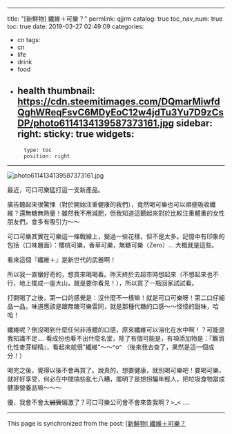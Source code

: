 
---
title: "[新鮮物] 纖維＋可樂？"
permlink: qjjrm
catalog: true
toc_nav_num: true
toc: true
date: 2019-03-27 02:49:09
categories:
- cn
tags:
- cn
- life
- drink
- food
- health
thumbnail: https://cdn.steemitimages.com/DQmarMiwfdQghWReqFsvC6MDyEoC12w4jdTu3Yu7D9zCsDP/photo6114134139587373161.jpg
sidebar:
    right:
        sticky: true
widgets:
    -
        type: toc
        position: right
---


![photo6114134139587373161.jpg](https://cdn.steemitimages.com/DQmarMiwfdQghWReqFsvC6MDyEoC12w4jdTu3Yu7D9zCsDP/photo6114134139587373161.jpg)

最近，可口可樂猛打這一支新產品。

廣告聽起來很驚悚（對於開始注重健康的我們），竟然喝可樂也可以順便吸收纖維？還無糖無熱量！雖然我不用減肥，但我知道這聽起來對於比較注重體重的女性朋友們，會多有吸引力～～

可口可樂其實在可樂這一條戰線上，變過一些花樣，但不是太多。記憶中有印象的包括（口味層面）：櫻桃可樂，香草可樂，無糖可樂（Zero）... 大概就是這些。

看來這個『纖維＋』是新世代的武器啊！

所以我一直蠻好奇的，想買來喝喝看。昨天終於去超市時想起來（不想起來也不行，地上擺成一座大山，就是要你看見！），所以買了一瓶回家試試看。

打開喝了之後，第一口的感覺是：沒什麼不一樣嘛！就是可口可樂呀！第二口仔細品一品，味道應該是跟無糖可樂雷同，就是那種代糖的口感～～怪怪的甜味，哈哈！

纖維呢？倒沒喝到什麼任何非液體的口感，原來纖維可以溶化在水中啊！？可能是我知識不足.... 看成份也看不出什麼名堂，除了有個可能是，有項添加物是：『難消化性麥芽糊精』，看起來就很"纖維"～～^o^ （後來我去查了，果然是這一個成分！）

喝完之後，覺得以後不會再買了。說真的，想要健康，就別喝可樂吧！要喝可樂，就好好享受，何必在中間搞些亂七八糟，擺明了是想拐騙年輕人，把垃圾食物當成健康營養品嘛～～～

優，我會不會太<del>誠實</del>偏激了？可口可樂公司會不會來告我啊？>_< ....

- - -

This page is synchronized from the post: [[新鮮物] 纖維＋可樂？](https://steemit.com/@deanliu/qjjrm)
